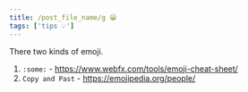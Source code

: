 ```yaml
---
title: /post_file_name/g 😀
tags: ['tips 💡']
---
```


There two kinds of emoji.

1. `:some:` - <https://www.webfx.com/tools/emoji-cheat-sheet/>
2. `Copy and Past` - <https://emojipedia.org/people/>